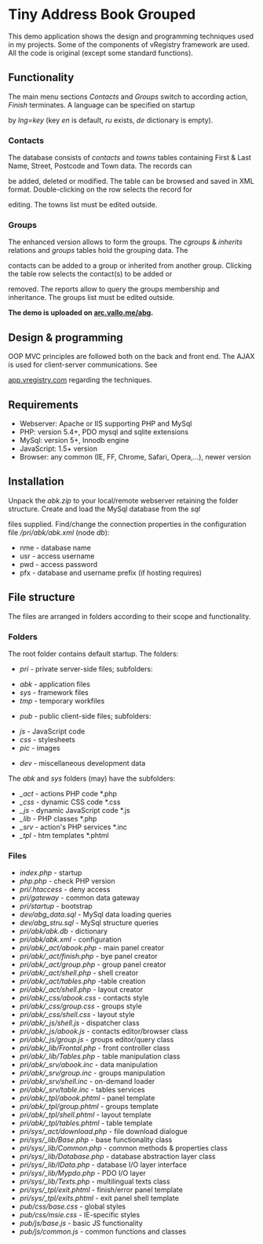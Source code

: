 # Tiny Address Book Grouped #

This demo application shows the design and programming techniques used in my projects. Some of the components of vRegistry framework are used. All the code is original (except some standard functions).

## Functionality ##

The main menu sections *Contacts* and *Groups* switch to according action, *Finish* terminates. A language can be specified on startup 

by *lng=key* (key *en* is default, *ru* exists, *de* dictionary is empty).

### Contacts ###

The database consists of *contacts* and *towns* tables containing First & Last Name, Street, Postcode and Town data. The records can 

be added, deleted or modified. The table can be browsed and saved in XML format. Double-clicking on the row selects the record for 

editing. The towns list must be edited outside.

### Groups ###

The enhanced version allows to form the groups. The *cgroups* & *inherits* relations and *groups* tables hold the grouping data. The 

contacts can be added to a group or inherited from another group. Clicking the table row selects the contact(s) to be added or 

removed. The reports allow to query the groups membership and inheritance.  The groups list must be edited outside.

**The demo is uploaded on [arc.vallo.me/abg].**

## Design & programming ##

OOP MVC principles are followed both on the back and front end. The AJAX is used for client-server communications. See 

[app.vregistry.com] regarding the techniques.

## Requirements ##

- Webserver: Apache or IIS supporting PHP and MySql
- PHP: version 5.4+, PDO mysql and sqlite extensions
- MySql: version 5+, Innodb engine
- JavaScript: 1.5+ version
- Browser: any common (IE, FF, Chrome, Safari, Opera,...), newer version

## Installation ##

Unpack the *abk.zip* to your local/remote webserver retaining the folder structure. Create and load the MySql database from the *sql* 

files supplied. Find/change the connection properties in the configuration file */pri/abk/abk.xml* (node *db*):

- nme - database name
- usr - access username
- pwd - access password
- pfx - database and username prefix (if hosting requires)

## File structure ##

The files are arranged in folders according to their scope and functionality.

### Folders ###

The root folder contains default startup. The folders:

- *pri* - private server-side files; subfolders:
 + *abk* - application files
 + *sys* - framework files
 + *tmp* - temporary workfiles
- *pub* - public client-side files; subfolders:
 + *js* - JavaScript code
 + *css* - stylesheets
 + *pic* - images
- *dev* - miscellaneous development data

The *abk* and *sys* folders (may) have the subfolders:

- *_act* - actions PHP code *.php
- *_css* - dynamic CSS code *.css
- *_js* - dynamic JavaScript code *.js
- *_lib* - PHP classes *.php
- *_srv* - action's PHP services *.inc
- *_tpl* - htm templates *.phtml

### Files ###

- *index.php* - startup
- *php.php* - check PHP version
- *pri/.htaccess* - deny access
- *pri/gateway* - common data gateway
- *pri/startup* - bootstrap
- *dev/abg_data.sql* - MySql data loading queries
- *dev/abg_stru.sql* - MySql structure queries
- *pri/abk/abk.db* - dictionary
- *pri/abk/abk.xml* - configuration
- *pri/abk/_act/abook.php* - main panel creator
- *pri/abk/_act/finish.php* - bye panel creator
- *pri/abk/_act/group.php* - group panel creator
- *pri/abk/_act/shell.php* - shell creator
- *pri/abk/_act/tables.php* -table creation
- *pri/abk/_act/shell.php* - layout creator
- *pri/abk/_css/abook.css* - contacts style
- *pri/abk/_css/group.css* - groups style
- *pri/abk/_css/shell.css* - layout style
- *pri/abk/_js/shell.js* - dispatcher class
- *pri/abk/_js/abook.js* - contacts editor/browser class
- *pri/abk/_js/group.js* - groups editor/query class
- *pri/abk/_lib/Frontal.php* - front controller class
- *pri/abk/_lib/Tables.php* - table manipulation class
- *pri/abk/_srv/abook.inc* - data manipulation
- *pri/abk/_srv/group.inc* - groups manipulation
- *pri/abk/_srv/shell.inc* - on-demand loader
- *pri/abk/_srv/table.inc* - tables services
- *pri/abk/_tpl/abook.phtml* - panel template
- *pri/abk/_tpl/group.phtml* - groups template
- *pri/abk/_tpl/shell.phtml* - layout template
- *pri/abk/_tpl/tables.phtml* - table template
- *pri/sys/_act/download.php* - file download dialogue
- *pri/sys/_lib/Base.php* - base functionality class
- *pri/sys/_lib/Common.php* - common methods & properties class
- *pri/sys/_lib/Database.php* - database abstraction layer class
- *pri/sys/_lib/IData.php* - database I/O layer interface
- *pri/sys/_lib/Mypdo.php* - PDO I/O layer
- *pri/sys/_lib/Texts.php* - multilingual texts class
- *pri/sys/_tpl/exit.phtml* - finish/error panel template
- *pri/sys/_tpl/exits.phtml* - exit panel shell template
- *pub/css/base.css* - global styles
- *pub/css/msie.css* - IE-specific styles
- *pub/js/base.js* - basic JS functionality
- *pub/js/common.js* - common functions and classes


[app.vregistry.com]: http://app.vregistry.com/hlp/en/spgm
[arc.vallo.me/abg]: http://arc.vallo.me/abg
